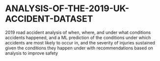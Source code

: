 # ANALYSIS-OF-THE-2019-UK-ACCIDENT-DATASET
2019 road accident analysis of when, where, and under what conditions accidents happened, and a ML prediction of the conditions under which accidents are most likely to occur in, and the severity of injuries sustained given the conditions they happen under with recommendations based on analysis to improve safety
